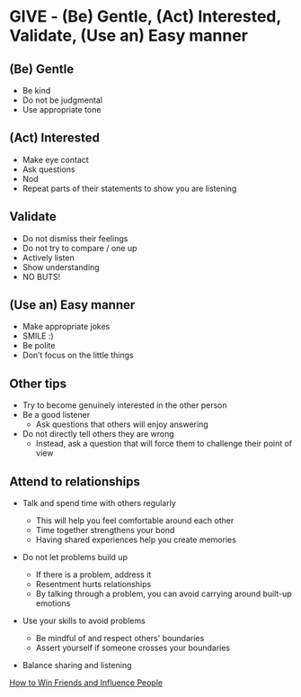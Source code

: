 # **GIVE - (Be) Gentle, (Act) Interested, Validate, (Use an) Easy manner**

## **(Be) Gentle**

  - Be kind
  - Do not be judgmental
  - Use appropriate tone

## **(Act) Interested**

  - Make eye contact
  - Ask questions
  - Nod
  - Repeat parts of their statements to show you are listening

##  **Validate**

  - Do not dismiss their feelings
  - Do not try to compare / one up
  - Actively listen
  - Show understanding
  - NO BUTS!

## **(Use an) Easy manner**
  - Make appropriate jokes
  - SMILE :)
  - Be polite
  - Don’t focus on the little things


## Other tips

- Try to become genuinely interested in the other person
- Be a good listener
  - Ask questions that others will enjoy answering
- Do not directly tell others they are wrong
  - Instead, ask a question that will force them to challenge their point of view

## Attend to relationships

- Talk and spend time with others regularly
  - This will help you feel comfortable around each other
  - Time together strengthens your bond
  - Having shared experiences help you create memories
  
- Do not let problems build up
  - If there is a problem, address it
  - Resentment hurts relationships
  - By talking through a problem, you can avoid carrying around built-up emotions
  
- Use your skills to avoid problems
  - Be mindful of and respect others' boundaries
  - Assert yourself if someone crosses your boundaries
  
- Balance sharing and listening

[How to Win Friends and Influence People](https://www.amazon.com/How-Win-Friends-Influence-People/dp/0671027034)



